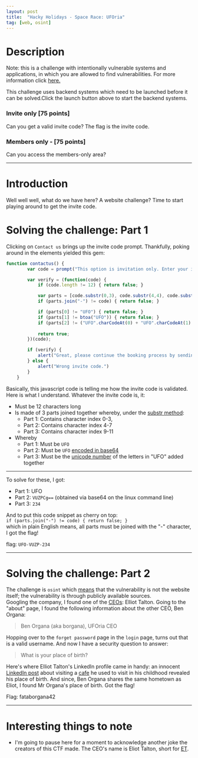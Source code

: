 ```yaml
---
layout: post
title:  "Hacky Holidays - Space Race: UFOria"
tag: [web, osint]
---
```


# Description

Note: this is a challenge with intentionally vulnerable systems and applications, in which you are allowed to find vulnerabilities. For more information click [here.](https://portal.hackazon.org/resources/security-policy.html)

This challenge uses backend systems which need to be launched before it can be solved.Click the launch button above to start the backend systems.

### Invite only [75 points]

Can you get a valid invite code? The flag is the invite code.

### Members only - [75 points]

Can you access the members-only area?

---

# Introduction

Well well well, what do we have here? A website challenge? Time to start playing around to get the invite code.

# Solving the challenge: Part 1

Clicking on `Contact us` brings up the invite code prompt. Thankfully, poking around in the elements yielded this gem:

```javascript
function contactus() {
        var code = prompt("This option is invitation only. Enter your invite code:");

        var verify = (function(code) {
            if (code.length != 12) { return false; }

            var parts = [code.substr(0,3), code.substr(4,4), code.substr(9,3)];
            if (parts.join("-") != code) { return false; }

            if (parts[0] != "UFO") { return false; }
            if (parts[1] != btoa("UFO")) { return false; }
            if (parts[2] != ("UFO".charCodeAt(0) + "UFO".charCodeAt(1) + "UFO".charCodeAt(2))) { return false; }
   
            return true;
        })(code);

        if (verify) {
            alert("Great, please continue the booking process by sending us an email with your invitation code.")        
        } else {
            alert("Wrong invite code.")
        }
    }
```

Basically, this javascript code is telling me how the invite code is validated. Here is what I understand. Whatever the invite code is, it:

- Must be 12 characters long
- Is made of 3 parts joined together whereby, under the [substr method](https://www.w3schools.com/jsref/jsref_substr.asp):
    - Part 1: Contains character index 0-3,
    - Part 2: Contains character index 4-7
    - Part 3: Contains character index 9-11
- Whereby
    - Part 1: Must be `UFO`
    - Part 2: Must be `UFO` [encoded in base64](https://www.w3schools.com/jsref/met_win_btoa.asp)
    - Part 3: Must be the [unicode number](https://www.w3schools.com/jsref/jsref_charcodeat.asp) of the letters in "UFO" added together

---
To solve for these, I got:
- Part 1: UFO
- Part 2: `VUZPCg==` (obtained via base64 on the linux command line)
- Part 3: `234`

And to put this code snippet as cherry on top:\
`if (parts.join("-") != code) { return false; }`\
which in plain English means, all parts must be joined with the "-" character, I got the flag!

flag: `UFO-VUZP-234`

---

# Solving the challenge: Part 2

The challenge is `osint` which [means](http://ctfacademy.net/osint/index.php) that the vulnerability is not the website itself; the vulnerability is through publicly available sources.\
Googling the company, I found one of the [CEOs](https://www.linkedin.com/in/elliot-talton/?originalSubdomain=nl): Elliot Talton. Going to the "about" page, I found the following information about the other CEO, Ben Organa:

> Ben Organa (aka borgana), UFOria CEO

Hopping over to the `forget password` page in the `login` page, turns out that is a valid username. And now I have a security question to answer:

> What is your place of birth?

Here's where Elliot Talton's LinkedIn profile came in handy: an innocent [LinkedIn post](https://www.linkedin.com/feed/update/urn:li:activity:6811178494656057344/)  about visiting a [cafe](https://www.google.com/search?q=Lands+Huys+Caf%C3%A9&oq=Lands+Huys+Caf%C3%A9&aqs=chrome.0.69i59.135j0j1&sourceid=chrome&ie=UTF-8) he used to visit in his childhood revealed his place of birth. And since, Ben Organa shares the same hometown as Eliot, I found Mr Organa's place of birth. Got the flag!

Flag: fataborgana42

---

# Interesting things to note
- I'm going to pause here for a moment to acknowledge another joke the creators of this CTF made. The CEO's name is Eliot Talton, short for [ET](https://en.wikipedia.org/wiki/E.T._the_Extra-Terrestrial).
